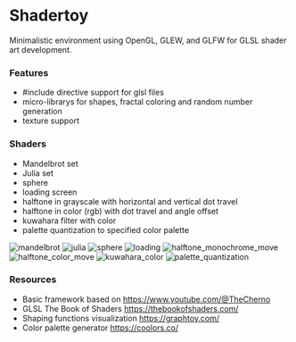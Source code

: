 # Shadertoy
Minimalistic environment using OpenGL, GLEW, and GLFW for GLSL shader art development. 

### Features
- #include directive support for glsl files
- micro-librarys for shapes, fractal coloring and random number generation
- texture support

### Shaders
- Mandelbrot set
- Julia set 
- sphere
- loading screen
- halftone in grayscale with horizontal and vertical dot travel
- halftone in color (rgb) with dot travel and angle offset
- kuwahara filter with color
- palette quantization to specified color palette

![mandelbrot](https://github.com/user-attachments/assets/9f58bc47-538f-48c8-a990-7119ee25a30d)
![julia](https://github.com/user-attachments/assets/e5fd438e-c57c-4e6b-b7c9-a354e8373af6)
![sphere](https://github.com/user-attachments/assets/91d3806f-290a-4193-9f2e-9b59d3e0dc57)
![loading](https://github.com/user-attachments/assets/0b413afd-b213-4e69-badd-ff6eb75ab772)
![halftone_monochrome_move](https://github.com/user-attachments/assets/fe810575-05b0-46ed-903b-92b53c9257b1)
![halftone_color_move](https://github.com/user-attachments/assets/8cf08786-b37f-4591-aeac-c031bea55ef7)
![kuwahara_color](https://github.com/user-attachments/assets/b9a510e0-03b6-4eb0-9748-d12c288a0a84)
![palette_quantization](https://github.com/user-attachments/assets/edfd189c-cfcd-48ec-810f-331298062bdf)



### Resources
- Basic framework based on https://www.youtube.com/@TheCherno
- GLSL The Book of Shaders https://thebookofshaders.com/
- Shaping functions visualization https://graphtoy.com/
- Color palette generator https://coolors.co/
